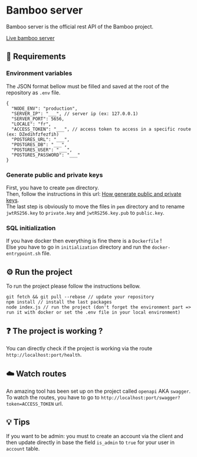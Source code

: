 # Bamboo server

Bamboo server is the official rest API of the Bamboo project.   

[Live bamboo server](http://164.132.106.118:5656/)  

## 📝 Requirements

### Environment variables

The JSON format bellow must be filled and saved at the root of the repository as `.env` file.  

```
{
  "NODE_ENV": "production",
  "SERVER_IP": "___", // server ip (ex: 127.0.0.1)
  "SERVER_PORT": 5656,
  "LOCALE": "fr",
  "ACCESS_TOKEN": "___", // access token to access in a specific route (ex: DZedihfzfezfih)
  "POSTGRES_URL": "___",
  "POSTGRES_DB": "___",
  "POSTGRES_USER": "___",
  "POSTGRES_PASSWORD": "___"
}

```

### Generate public and private keys

First, you have to create `pem` directory.  
Then, follow the instructions in this url: [How generate public and private keys](https://gist.github.com/ygotthilf/baa58da5c3dd1f69fae9).  
The last step is obviously to move the files in `pem` directory and to rename `jwtRS256.key` to `private.key` and `jwtRS256.key.pub` to `public.key`.   

### SQL initialization

If you have docker then everything is fine there is a `Dockerfile` !   
Else you have to go in `initialization` directory and run the `docker-entrypoint.sh` file.   

## ⚙️ Run the project

To run the project please follow the instructions bellow.   

```
git fetch && git pull --rebase // update your repository
npm install // install the last packages
node index.js // run the project (don't forget the environment part => run it with docker or set the .env file in your local environment)
```

## ❓️ The project is working ?

You can directly check if the project is working via the route `http://localhost:port/health`.   

## ☁️ Watch routes

An amazing tool has been set up on the project called `openapi` AKA `swagger`.   
To watch the routes, you have to go to `http://localhost:port/swagger?token=ACCESS_TOKEN` url.   

## 💡 Tips

If you want to be admin: you must to create an account via the client and then update directly in base the field `is_admin` to `true` for your user in `account` table.  
